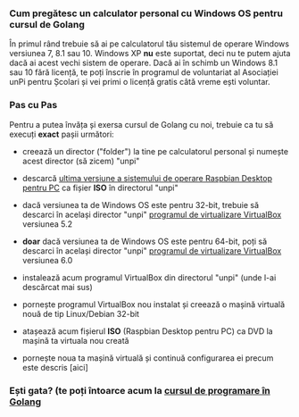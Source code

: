 ### Cum pregătesc un calculator personal cu Windows OS pentru cursul de Golang

În primul rând trebuie să ai pe calculatorul tău sistemul de operare Windows versiunea 7, 8.1 sau 10. Windows XP **nu** este suportat, deci nu te putem ajuta dacă ai acest vechi sistem de operare. Dacă ai în schimb un Windows 8.1 sau 10 fără licență, te poți înscrie în programul de voluntariat al Asociației unPi pentru Școlari și vei primi o licență gratis câtă vreme ești voluntar.

### Pas cu Pas

Pentru a putea învăța și exersa cursul de Golang cu noi, trebuie ca tu să execuți **exact** pașii următori:

- creează un director ("folder") la tine pe calculatorul personal și numește acest director (să zicem) "unpi"

- descarcă [ultima versiune a sistemului de operare Raspbian Desktop pentru PC](https://www.raspberrypi.org/downloads/raspberry-pi-desktop/) ca fișier **ISO** în directorul "unpi"

- dacă versiunea ta de Windows OS este pentru 32-bit, trebuie să descarci în același director "unpi" [programul de virtualizare VirtualBox](https://download.virtualbox.org/virtualbox/5.2.40/VirtualBox-5.2.40-137108-Win.exe) versiunea 5.2

- **doar** dacă versiunea ta de Windows OS este pentru 64-bit, poți să descarci în același director "unpi" [programul de virtualizare VirtualBox](https://download.virtualbox.org/virtualbox/6.0.20/VirtualBox-6.0.20-137117-Win.exe) versiunea 6.0

- instalează acum programul VirtualBox din directorul "unpi" (unde l-ai descărcat mai sus)
- pornește programul VirtualBox nou instalat și creează o mașină virtuală nouă de tip Linux/Debian 32-bit
- atașează acum fișierul **ISO** (Raspbian Desktop pentru PC) ca DVD la mașină ta virtuala nou creată
- pornește noua ta mașină virtuală și continuă configurarea ei precum este descris [aici]

### Ești gata? (te poți întoarce acum la [cursul de programare în Golang](https://go.unpi.ro/)
